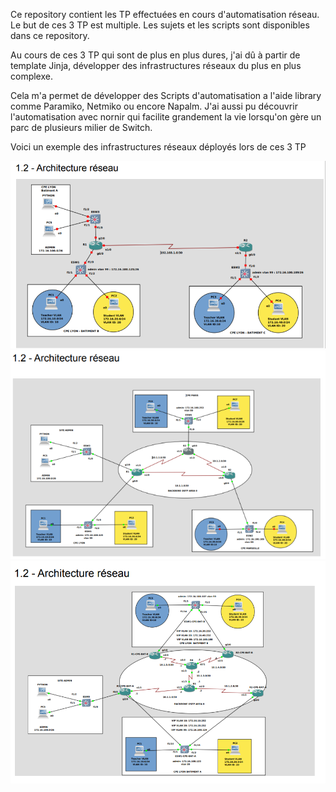 Ce repository contient les TP effectuées en cours d'automatisation réseau.
Le but de ces 3 TP est multiple. Les sujets et les scripts sont disponibles dans ce repository.

Au cours de ces 3 TP qui sont de plus en plus dures, j'ai dû à partir de template Jinja, développer des infrastructures réseaux du plus en plus complexe.

Cela m'a permet de développer des Scripts d'automatisation a l'aide library comme Paramiko, Netmiko ou encore Napalm. J'ai aussi pu découvrir l'automatisation avec nornir qui facilite grandement la vie lorsqu'on gère un parc de plusieurs milier de Switch.

Voici un exemple des infrastructures réseaux déployés lors de ces 3 TP

![](https://github.com/Damien-OLLIER/TP_Automatisation_Reseaux/blob/master/TP_Automatisation_Reseaux/ArchitectureReseauxTP1.PNG)
![](https://github.com/Damien-OLLIER/TP_Automatisation_Reseaux/blob/master/TP_Automatisation_Reseaux/ArchitectureReseauxTP2.PNG)
![](https://github.com/Damien-OLLIER/TP_Automatisation_Reseaux/blob/master/TP_Automatisation_Reseaux/ArchitectureReseauxTP3.PNG)



